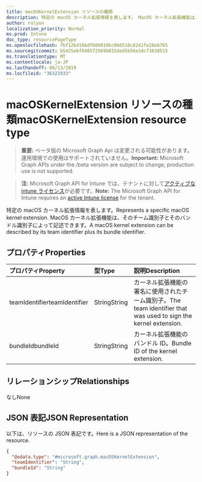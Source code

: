 ```yaml
---
title: macOSKernelExtension リソースの種類
description: 特定の macOS カーネル拡張情報を表します。 MacOS カーネル拡張機能は、そのチーム識別子とそのバンドル識別子によって記述できます。
author: rolyon
localization_priority: Normal
ms.prod: Intune
doc_type: resourcePageType
ms.openlocfilehash: fbf12bd16bdf606010bc9b6518c8241fe28eb765
ms.sourcegitcommit: b5425ebf648572569b032ded5b56e1dcf3830515
ms.translationtype: MT
ms.contentlocale: ja-JP
ms.lasthandoff: 08/13/2019
ms.locfileid: "36321933"
---
```

# <a name="macoskernelextension-resource-type"></a><span data-ttu-id="c95c7-104">macOSKernelExtension リソースの種類</span><span class="sxs-lookup"><span data-stu-id="c95c7-104">macOSKernelExtension resource type</span></span>

> <span data-ttu-id="c95c7-105">**重要:** ベータ版の Microsoft Graph Api は変更される可能性があります。運用環境での使用はサポートされていません。</span><span class="sxs-lookup"><span data-stu-id="c95c7-105">**Important:** Microsoft Graph APIs under the /beta version are subject to change; production use is not supported.</span></span>

> <span data-ttu-id="c95c7-106">**注:** Microsoft Graph API for Intune では、テナントに対して[アクティブな intune ライセンス](https://go.microsoft.com/fwlink/?linkid=839381)が必要です。</span><span class="sxs-lookup"><span data-stu-id="c95c7-106">**Note:** The Microsoft Graph API for Intune requires an [active Intune license](https://go.microsoft.com/fwlink/?linkid=839381) for the tenant.</span></span>

<span data-ttu-id="c95c7-107">特定の macOS カーネル拡張情報を表します。</span><span class="sxs-lookup"><span data-stu-id="c95c7-107">Represents a specific macOS kernel extension.</span></span> <span data-ttu-id="c95c7-108">MacOS カーネル拡張機能は、そのチーム識別子とそのバンドル識別子によって記述できます。</span><span class="sxs-lookup"><span data-stu-id="c95c7-108">A macOS kernel extension can be described by its team identifier plus its bundle identifier.</span></span>

## <a name="properties"></a><span data-ttu-id="c95c7-109">プロパティ</span><span class="sxs-lookup"><span data-stu-id="c95c7-109">Properties</span></span>
|<span data-ttu-id="c95c7-110">プロパティ</span><span class="sxs-lookup"><span data-stu-id="c95c7-110">Property</span></span>|<span data-ttu-id="c95c7-111">型</span><span class="sxs-lookup"><span data-stu-id="c95c7-111">Type</span></span>|<span data-ttu-id="c95c7-112">説明</span><span class="sxs-lookup"><span data-stu-id="c95c7-112">Description</span></span>|
|:---|:---|:---|
|<span data-ttu-id="c95c7-113">teamIdentifier</span><span class="sxs-lookup"><span data-stu-id="c95c7-113">teamIdentifier</span></span>|<span data-ttu-id="c95c7-114">String</span><span class="sxs-lookup"><span data-stu-id="c95c7-114">String</span></span>|<span data-ttu-id="c95c7-115">カーネル拡張機能の署名に使用されたチーム識別子。</span><span class="sxs-lookup"><span data-stu-id="c95c7-115">The team identifier that was used to sign the kernel extension.</span></span>|
|<span data-ttu-id="c95c7-116">bundleId</span><span class="sxs-lookup"><span data-stu-id="c95c7-116">bundleId</span></span>|<span data-ttu-id="c95c7-117">String</span><span class="sxs-lookup"><span data-stu-id="c95c7-117">String</span></span>|<span data-ttu-id="c95c7-118">カーネル拡張機能のバンドル ID。</span><span class="sxs-lookup"><span data-stu-id="c95c7-118">Bundle ID of the kernel extension.</span></span>|

## <a name="relationships"></a><span data-ttu-id="c95c7-119">リレーションシップ</span><span class="sxs-lookup"><span data-stu-id="c95c7-119">Relationships</span></span>
<span data-ttu-id="c95c7-120">なし</span><span class="sxs-lookup"><span data-stu-id="c95c7-120">None</span></span>

## <a name="json-representation"></a><span data-ttu-id="c95c7-121">JSON 表記</span><span class="sxs-lookup"><span data-stu-id="c95c7-121">JSON Representation</span></span>
<span data-ttu-id="c95c7-122">以下は、リソースの JSON 表記です。</span><span class="sxs-lookup"><span data-stu-id="c95c7-122">Here is a JSON representation of the resource.</span></span>
<!-- {
  "blockType": "resource",
  "@odata.type": "microsoft.graph.macOSKernelExtension"
}
-->
``` json
{
  "@odata.type": "#microsoft.graph.macOSKernelExtension",
  "teamIdentifier": "String",
  "bundleId": "String"
}
```



